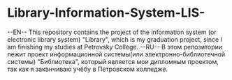 # Library-Information-System-LIS-
--EN--
This repository contains the project of the information system (or electronic library system) "Library", which is my graduation project, since I am finishing my studies at Petrovsky College.
--RU--
В этом репозитории лежит проект информационной системы(или электронно-библиотечной системы) "Библиотека", который является мои дипломным проектом, так как я заканчиваю учёбу в Петровском колледже.

